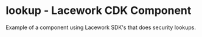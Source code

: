 lookup - Lacework CDK Component
====

Example of a component using Lacework SDK's that does security lookups.
